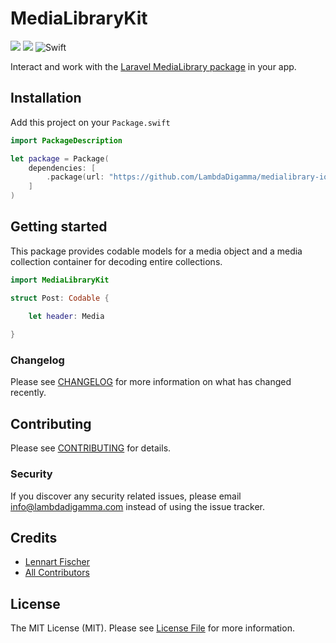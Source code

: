 # MediaLibraryKit

<p align="left">
<img src="https://img.shields.io/apm/l/atomic-design-ui.svg">
<img src="https://img.shields.io/badge/platforms-iOS%2C%20macOS%2C%20watchOS%2C%20tvOS-lightgrey.svg">
<img alt="Swift" src="https://github.com/LambdaDigamma/medialibrary-ios/actions/workflows/swift.yml/badge.svg">
</p>

Interact and work with the [Laravel MediaLibrary package](https://github.com/spatie/laravel-medialibrary) in your app.


## Installation

Add this project on your `Package.swift`

```swift
import PackageDescription

let package = Package(
    dependencies: [
        .package(url: "https://github.com/LambdaDigamma/medialibrary-ios.git", majorVersion: 1, minor: 0)
    ]
)
```

## Getting started

This package provides codable models for a media object and a media collection container for decoding entire collections.

```swift
import MediaLibraryKit

struct Post: Codable {

    let header: Media
    
}

```


### Changelog

Please see [CHANGELOG](CHANGELOG.md) for more information on what has changed recently.

## Contributing

Please see [CONTRIBUTING](CONTRIBUTING.md) for details.

### Security

If you discover any security related issues, please email info@lambdadigamma.com instead of using the issue tracker.

## Credits

- [Lennart Fischer](https://github.com/lambdadigamma)
- [All Contributors](../../contributors)

## License

The MIT License (MIT). Please see [License File](LICENSE.md) for more information.
